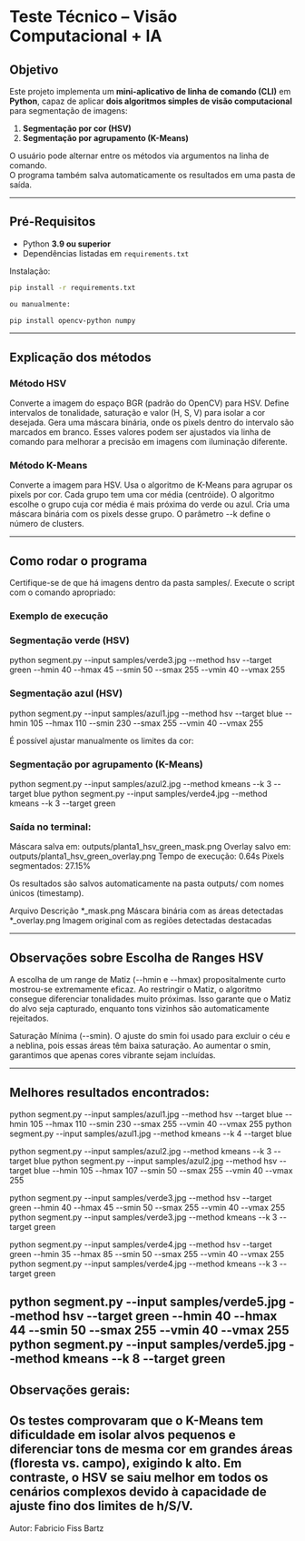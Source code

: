 # Teste Técnico – Visão Computacional + IA

## Objetivo
Este projeto implementa um **mini-aplicativo de linha de comando (CLI)** em **Python**, capaz de aplicar **dois algoritmos simples de visão computacional** para segmentação de imagens:

1. **Segmentação por cor (HSV)**  
2. **Segmentação por agrupamento (K-Means)**  

O usuário pode alternar entre os métodos via argumentos na linha de comando.  
O programa também salva automaticamente os resultados em uma pasta de saída.

---

## Pré-Requisitos

- Python **3.9 ou superior**
- Dependências listadas em `requirements.txt`

Instalação:
```bash
pip install -r requirements.txt

ou manualmente:

pip install opencv-python numpy
```
---

## Explicação dos métodos
### Método HSV

Converte a imagem do espaço BGR (padrão do OpenCV) para HSV.
Define intervalos de tonalidade, saturação e valor (H, S, V) para isolar a cor desejada.
Gera uma máscara binária, onde os pixels dentro do intervalo são marcados em branco.
Esses valores podem ser ajustados via linha de comando para melhorar a precisão em imagens com iluminação diferente.

### Método K-Means

Converte a imagem para HSV.
Usa o algoritmo de K-Means para agrupar os pixels por cor.
Cada grupo tem uma cor média (centróide).
O algoritmo escolhe o grupo cuja cor média é mais próxima do verde ou azul.
Cria uma máscara binária com os pixels desse grupo.
O parâmetro --k define o número de clusters.

---
## Como rodar o programa

Certifique-se de que há imagens dentro da pasta samples/.
Execute o script com o comando apropriado:

### Exemplo de execução
### Segmentação verde (HSV)

python segment.py --input samples/verde3.jpg --method hsv --target green --hmin 40 --hmax 45 --smin 50 --smax 255 --vmin 40 --vmax 255

### Segmentação azul (HSV)
python segment.py --input samples/azul1.jpg --method hsv --target blue --hmin 105 --hmax 110 --smin 230 --smax 255 --vmin 40 --vmax 255

É possível ajustar manualmente os limites da cor:

### Segmentação por agrupamento (K-Means)
python segment.py --input samples/azul2.jpg --method kmeans --k 3 --target blue
python segment.py --input samples/verde4.jpg --method kmeans --k 3 --target green

### Saída no terminal:

Máscara salva em: outputs/planta1_hsv_green_mask.png
Overlay salvo em: outputs/planta1_hsv_green_overlay.png
Tempo de execução: 0.64s
Pixels segmentados: 27.15%

Os resultados são salvos automaticamente na pasta outputs/ com nomes únicos (timestamp).

Arquivo	Descrição
*_mask.png	Máscara binária com as áreas detectadas 
*_overlay.png	Imagem original com as regiões detectadas destacadas

---
## Observações sobre Escolha de Ranges HSV

A escolha de um range de Matiz (--hmin e --hmax) propositalmente curto mostrou-se extremamente eficaz.
Ao restringir o Matiz, o algoritmo consegue diferenciar tonalidades muito próximas. Isso garante que o Matiz do alvo seja capturado, enquanto tons vizinhos são automaticamente rejeitados.

Saturação Mínima (--smin).
O ajuste do smin foi usado para excluir o céu e a neblina, pois essas áreas têm baixa saturação. Ao aumentar o smin, garantimos que apenas cores vibrante sejam incluídas.

---
## Melhores resultados encontrados:

python segment.py --input samples/azul1.jpg --method hsv --target blue --hmin 105 --hmax 110 --smin 230 --smax 255 --vmin 40 --vmax 255
python segment.py --input samples/azul1.jpg --method kmeans --k 4 --target blue

python segment.py --input samples/azul2.jpg --method kmeans --k 3 --target blue
python segment.py --input samples/azul2.jpg --method hsv --target blue --hmin 105 --hmax 107 --smin 50 --smax 255 --vmin 40 --vmax 255

python segment.py --input samples/verde3.jpg --method hsv --target green --hmin 40 --hmax 45 --smin 50 --smax 255 --vmin 40 --vmax 255
python segment.py --input samples/verde3.jpg --method kmeans --k 3 --target green

python segment.py --input samples/verde4.jpg --method hsv --target green --hmin 35 --hmax 85 --smin 50 --smax 255 --vmin 40 --vmax 255
python segment.py --input samples/verde4.jpg --method kmeans --k 3 --target green

python segment.py --input samples/verde5.jpg --method hsv --target green --hmin 40 --hmax 44 --smin 50 --smax 255 --vmin 40 --vmax 255
python segment.py --input samples/verde5.jpg --method kmeans --k 8 --target green
---
## Observações gerais:

Os testes comprovaram que o K-Means tem dificuldade em isolar alvos pequenos e diferenciar tons de mesma cor em grandes áreas (floresta vs. campo), exigindo k alto. Em contraste, o HSV se saiu melhor em todos os cenários complexos devido à capacidade de ajuste fino dos limites de h/S/V.
---

Autor:
Fabricio Fiss Bartz
